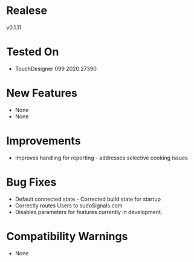 # Realese
v0.1.11

# Tested On
* TouchDesigner 099 2020.27390

# New Features
* None
* None

# Improvements
* Improves handling for reporting - addresses selective cooking issues

# Bug Fixes
* Default connected state - Corrected build state for startup
* Correctly routes Users to sudoSignals.com
* Disables parameters for features currently in development.

# Compatibility Warnings
* None